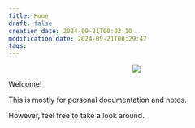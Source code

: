 ```yaml
---
title: Home
draft: false
creation date: 2024-09-21T00:03:10
modification date: 2024-09-21T00:29:47
tags:
---
```



<div style="text-align: center; max-height: 480px; max-width: auto;">
<img src="https://t4.ftcdn.net/jpg/05/84/10/99/360_F_584109936_4KbyIkHVaLHEplvi3VDBaAeLIGb8h7MS.png"/>
</div>

Welcome!

This is mostly for personal documentation and notes.

However, feel free to take a look around.
